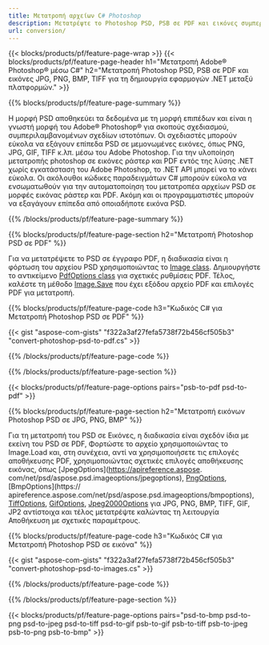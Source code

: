 ```yaml
---
title: Μετατροπή αρχείων C# Photoshop
description: Μετατρέψτε το Photoshop PSD, PSB σε PDF και εικόνες συμπεριλαμβανομένων BMP, JPG, PNG, TIFF με λίγες γραμμές κώδικα C# μέσω της βιβλιοθήκης .NET.
url: conversion/
---
```


{{< blocks/products/pf/feature-page-wrap >}}
{{< blocks/products/pf/feature-page-header h1="Μετατροπή Adobe® Photoshop® μέσω C#" h2="Μετατροπή Photoshop PSD, PSB σε PDF και εικόνες JPG, PNG, BMP, TIFF για τη δημιουργία εφαρμογών .NET μεταξύ πλατφορμών." >}}

{{% blocks/products/pf/feature-page-summary %}}

Η μορφή PSD αποθηκεύει τα δεδομένα με τη μορφή επιπέδων και είναι η γνωστή μορφή του Adobe® Photoshop® για σκοπούς σχεδιασμού, συμπεριλαμβανομένων σχεδίων ιστοτόπων. Οι σχεδιαστές μπορούν εύκολα να εξάγουν επίπεδα PSD σε μεμονωμένες εικόνες, όπως PNG, JPG, GIF, TIFF κ.λπ. μέσω του Adobe Photoshop. Για την υλοποίηση μετατροπής photoshop σε εικόνες ράστερ και PDF εντός της λύσης .NET χωρίς εγκατάσταση του Adobe Photoshop, το .NET API μπορεί να το κάνει εύκολα. Οι ακόλουθοι κώδικες παραδειγμάτων C# μπορούν εύκολα να ενσωματωθούν για την αυτοματοποίηση του μετατροπέα αρχείων PSD σε μορφές εικόνας ράστερ και PDF. Ακόμη και οι προγραμματιστές μπορούν να εξαγάγουν επίπεδα από οποιαδήποτε εικόνα PSD.


{{% /blocks/products/pf/feature-page-summary %}}

{{% blocks/products/pf/feature-page-section h2="Μετατροπή Photoshop PSD σε PDF" %}}

Για να μετατρέψετε το PSD σε έγγραφο PDF, η διαδικασία είναι η φόρτωση του αρχείου PSD χρησιμοποιώντας το [Image class](https://apireference.aspose.com/net/psd/aspose.psd/image). Δημιουργήστε το αντικείμενο [PdfOptions class](https://apireference.aspose.com/net/psd/aspose.psd.imageoptions/pdfoptions) για σχετικές ρυθμίσεις PDF. Τέλος, καλέστε τη μέθοδο [Image.Save](https://apireference.aspose.com/net/psd/aspose.psd.image/save/methods/3) που έχει εξόδου αρχείο PDF και επιλογές PDF για μετατροπή.

{{% blocks/products/pf/feature-page-code h3="Κωδικός C# για Μετατροπή Photoshop PSD σε PDF" %}}

{{< gist "aspose-com-gists" "f322a3af27fefa5738f72b456cf505b3" "convert-photoshop-psd-to-pdf.cs" >}}

{{% /blocks/products/pf/feature-page-code %}}

{{% /blocks/products/pf/feature-page-section %}}

{{< blocks/products/pf/feature-page-options pairs="psb-to-pdf psd-to-pdf" >}}

{{% blocks/products/pf/feature-page-section h2="Μετατροπή εικόνων Photoshop PSD σε JPG, PNG, BMP" %}}

Για τη μετατροπή του PSD σε Εικόνες, η διαδικασία είναι σχεδόν ίδια με εκείνη του PSD σε PDF, Φορτώστε το αρχείο χρησιμοποιώντας το Image.Load και, στη συνέχεια, αντί να χρησιμοποιήσετε τις επιλογές αποθήκευσης PDF, χρησιμοποιώντας σχετικές επιλογές αποθήκευσης εικόνας, όπως [JpegOptions](https://apireference.aspose. com/net/psd/aspose.psd.imageoptions/jpegoptions), [PngOptions](https://apireference.aspose.com/net/psd/aspose.psd.imageoptions/pngoptions), [BmpOptions](https:// apireference.aspose.com/net/psd/aspose.psd.imageoptions/bmpoptions), [TiffOptions](https://apireference.aspose.com/net/psd/aspose.psd.imageoptions/tiffoptions), [GifOptions]( https://apireference.aspose.com/net/psd/aspose.psd.imageoptions/gifoptions), [Jpeg2000Options](https://apireference.aspose.com/net/psd/aspose.psd.imageoptions/jpeg2000options) για JPG, PNG, BMP, TIFF, GIF, JP2 αντίστοιχα και τέλος μετατρέψτε καλώντας τη λειτουργία Αποθήκευση με σχετικές παραμέτρους.


{{% blocks/products/pf/feature-page-code h3="Κωδικός C# για Μετατροπή Photoshop PSD σε εικόνα" %}}

{{< gist "aspose-com-gists" "f322a3af27fefa5738f72b456cf505b3" "convert-photoshop-psd-to-images.cs" >}}

{{% /blocks/products/pf/feature-page-code %}}

{{% /blocks/products/pf/feature-page-section %}}

{{< blocks/products/pf/feature-page-options pairs="psd-to-bmp psd-to-png psd-to-jpeg psd-to-tiff psd-to-gif psb-to-gif psb-to-tiff psb-to-jpeg psb-to-png psb-to-bmp" >}}
